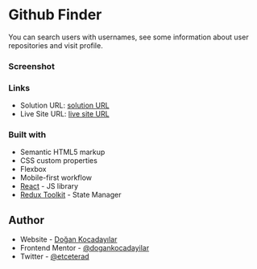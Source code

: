# Github Finder

You can search users with usernames, see some information about user repositories and visit profile.

### Screenshot

### Links

- Solution URL: [solution URL](https://github.com/dogankocadayilar/ecommerce-product-page)
- Live Site URL: [live site URL](https://dogankocadayilar.github.io/ecommerce-product-page/)

### Built with

- Semantic HTML5 markup
- CSS custom properties
- Flexbox
- Mobile-first workflow
- [React](https://reactjs.org/) - JS library
- [Redux Toolkit](https://reactjs.org/) - State Manager

## Author

- Website - [Doğan Kocadayılar](https://github.com/dogankocadayilar)
- Frontend Mentor - [@dogankocadayilar](https://www.frontendmentor.io/profile/dogankocadayilar)
- Twitter - [@etceterad](https://www.twitter.com/etceterad)
